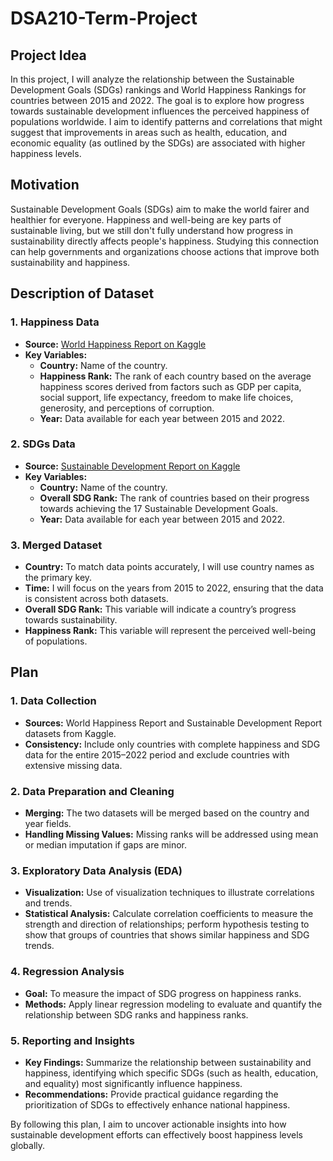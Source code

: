 # DSA210-Term-Project

## Project Idea
In this project, I will analyze the relationship between the Sustainable Development Goals (SDGs) rankings and World Happiness Rankings for countries between 2015 and 2022. The goal is to explore how progress towards sustainable development influences the perceived happiness of populations worldwide. I aim to identify patterns and correlations that might suggest that improvements in areas such as health, education, and economic equality (as outlined by the SDGs) are associated with higher happiness levels.
##

## Motivation 
Sustainable Development Goals (SDGs) aim to make the world fairer and healthier for everyone. Happiness and well-being are key parts of sustainable living, but we still don't fully understand how progress in sustainability directly affects people's happiness. Studying this connection can help governments and organizations choose actions that improve both sustainability and happiness.
##

## Description of Dataset
### 1. Happiness Data
- **Source:** [World Happiness Report on Kaggle](https://www.kaggle.com/datasets/mathurinache/world-happiness-report)
- **Key Variables:**
  - **Country:** Name of the country.
  - **Happiness Rank:** The rank of each country based on the average happiness scores derived from factors such as GDP per capita, social support, life expectancy, freedom to make life choices, generosity, and perceptions of corruption.
  - **Year:** Data available for each year between 2015 and 2022.

### 2. SDGs Data
- **Source:** [Sustainable Development Report on Kaggle](https://www.kaggle.com/datasets/sazidthe1/sustainable-development-report/data)
- **Key Variables:**
  - **Country:** Name of the country.
  - **Overall SDG Rank:** The rank of countries based on their progress towards achieving the 17 Sustainable Development Goals.
  - **Year:** Data available for each year between 2015 and 2022.

### 3. Merged Dataset
- **Country:** To match data points accurately, I will use country names as the primary key.
- **Time:** I will focus on the years from 2015 to 2022, ensuring that the data is consistent across both datasets.
- **Overall SDG Rank:** This variable will indicate a country’s progress towards sustainability.
- **Happiness Rank:** This variable will represent the perceived well-being of populations.
##

## Plan
### 1. Data Collection
- **Sources:** World Happiness Report and Sustainable Development Report datasets from Kaggle.
- **Consistency:** Include only countries with complete happiness and SDG data for the entire 2015–2022 period and exclude countries with extensive missing data.

### 2. Data Preparation and Cleaning
- **Merging:** The two datasets will be merged based on the country and year fields.  
- **Handling Missing Values:** Missing ranks will be addressed using mean or median imputation if gaps are minor.  

### 3. Exploratory Data Analysis (EDA)
- **Visualization:** Use of visualization techniques to illustrate correlations and trends.
- **Statistical Analysis:** Calculate correlation coefficients to measure the strength and direction of relationships; perform hypothesis testing to show that groups of countries that shows similar happiness and SDG trends.

### 4. Regression Analysis
- **Goal:** To measure the impact of SDG progress on happiness ranks.  
- **Methods:** Apply linear regression modeling to evaluate and quantify the relationship between SDG ranks and happiness ranks.

### 5. Reporting and Insights
- **Key Findings:** Summarize the relationship between sustainability and happiness, identifying which specific SDGs (such as health, education, and equality) most significantly influence happiness.  
- **Recommendations:** Provide practical guidance regarding the prioritization of SDGs to effectively enhance national happiness.

By following this plan, I aim to uncover actionable insights into how sustainable development efforts can effectively boost happiness levels globally.
